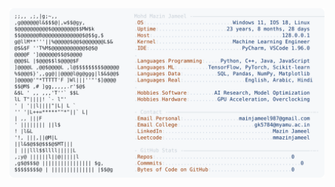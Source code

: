 <picture>
  <source srcset="https://raw.githubusercontent.com/mmazinjameel/mmazinjameel/main/dark_mode.svg?v=1754096118" media="(prefers-color-scheme: dark)">
  <img src="https://raw.githubusercontent.com/mmazinjameel/mmazinjameel/main/light_mode.svg?v=1754096118">
</picture>
